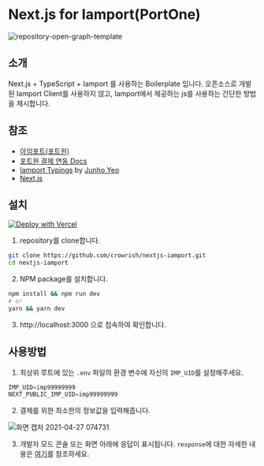 # Next.js for Iamport(PortOne)

![repository-open-graph-template](https://user-images.githubusercontent.com/71705386/116129715-610f4d80-a705-11eb-86ca-07ef49575c8e.png)

## 소개

Next.js + TypeScript + Iamport 를 사용하는 Boilerplate 입니다. 오픈소스로 개발된 Iamport Client를 사용하지 않고, Iamport에서 제공하는 js를 사용하는 간단한 방법을 제시합니다.

## 참조

- [아임포트(포트원)](https://www.iamport.kr/)
- [포트원 결제 연동 Docs](https://portone.gitbook.io/docs/)
- [Iamport Typings](https://github.com/junhoyeo/iamport-typings) by [Junho Yeo](https://github.com/junhoyeo)
- [Next.js](https://nextjs.org/)

## 설치

[![Deploy with Vercel](https://vercel.com/button)](https://vercel.com/new/git/external?repository-url=https%3A%2F%2Fgithub.com%2Fcrowrish%2Fnextjs-iamport)

1. repository를 clone합니다.

```bash
git clone https://github.com/crowrish/nextjs-iamport.git
cd nextjs-iamport
```

2. NPM package를 설치합니다.

```bash
npm install && npm run dev
# or
yarn && yarn dev
```

3. http://localhost:3000 으로 접속하여 확인합니다.

## 사용방법

1. 최상위 루트에 있는 `.env` 파일의 환경 변수에 자신의 `IMP_UID`를 설정해주세요.

```javascript
IMP_UID=imp99999999
NEXT_PUBLIC_IMP_UID=imp99999999
```

2. 결제를 위한 최소한의 정보값을 입력해줍니다.

![화면 캡처 2021-04-27 074731](https://user-images.githubusercontent.com/71705386/116160354-d8a4a300-a72c-11eb-9af0-469b139ba53a.png)

3. 개발자 모드 콘솔 또는 화면 아래에 응답이 표시됩니다. `response`에 대한 자세한 내용은 [여기](https://portone.gitbook.io/docs/sdk/javascript-sdk/payrt)를 참조하세요.
